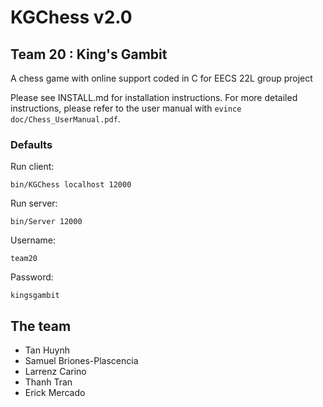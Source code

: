 # KGChess v2.0

## Team 20 : King's Gambit

A chess game with online support coded in C for EECS 22L group project

Please see INSTALL.md for installation instructions.
For more detailed instructions, please refer to the user manual with ```evince doc/Chess_UserManual.pdf```.

### Defaults
Run client:

```bin/KGChess localhost 12000```
    
Run server:

```bin/Server 12000```
    
Username:

```team20```
    
Password:

```kingsgambit```


## The team

* Tan Huynh
* Samuel Briones-Plascencia
* Larrenz Carino
* Thanh Tran
* Erick Mercado
